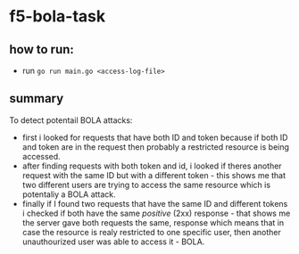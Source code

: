 # f5-bola-task

## how to run:
- run `go run main.go <access-log-file>`

## summary
To detect potentail BOLA attacks:
- first i looked for requests that have both ID and token because if both ID and token are in the request then probably a restricted resource is being accessed.
- after finding requests with both token and id, i looked if theres another request with the same ID but with a different token - this shows me that two different users are trying to access the same resource which is potentaliy a BOLA attack.
- finally if I found two requests that have the same ID and different tokens i checked if both have the same *positive* (2xx) response - that shows me the server gave both requests the same, response which means that in case the resource is realy restricted to one specific user, then another unauthourized user was able to access it - BOLA.
